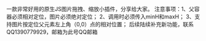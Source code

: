 一款非常好用的原生JS图片拖拽、缩放小插件，分享给大家。
注意事项：1、父容器必须相对定位，图片必须绝对定位；
        2、调用时必须传入minH和maxH；
        3、支持图片按定位父元素左上角（0,0）点的相对位置；
后续陆续补充新功能，联系QQ1390779929，邮箱为此号QQ邮箱